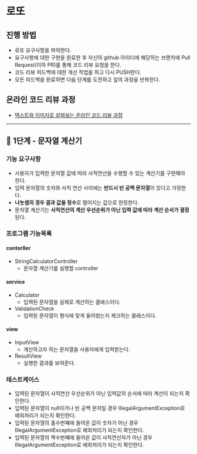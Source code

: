 # 로또
## 진행 방법
* 로또 요구사항을 파악한다.
* 요구사항에 대한 구현을 완료한 후 자신의 github 아이디에 해당하는 브랜치에 Pull Request(이하 PR)를 통해 코드 리뷰 요청을 한다.
* 코드 리뷰 피드백에 대한 개선 작업을 하고 다시 PUSH한다.
* 모든 피드백을 완료하면 다음 단계를 도전하고 앞의 과정을 반복한다.

## 온라인 코드 리뷰 과정
* [텍스트와 이미지로 살펴보는 온라인 코드 리뷰 과정](https://github.com/next-step/nextstep-docs/tree/master/codereview)

---

## 🚀 1단계 - 문자열 계산기
### 기능 요구사항
* 사용자가 입력한 문자열 값에 따라 사칙연산을 수행할 수 있는 계산기를 구현해야 한다.
* 입력 문자열의 숫자와 사칙 연산 사이에는 **반드시 빈 공백 문자열**이 있다고 가정한다.
* **나눗셈의 경우 결과 값을 정수**로 떨어지는 값으로 한정한다.
* 문자열 계산기는 **사칙연산의 계산 우선순위가 아닌 입력 값에 따라 계산 순서가 결정**된다.

### 프로그램 기능목록
#### contorller
* StringCalculatorController
  * 문자열 계산기를 실행할 controller
#### service
* Calculator
  * 입력된 문자열을 실제로 계산하는 클래스이다.
* ValidationCheck
  * 입력된 문자열이 형식에 맞게 들어왔는지 체크하는 클래스이다.
#### view
* InputView
    * 계산하고자 하는 문자열을 사용자에게 입력받는다.
* ResultView
    * 실행한 결과를 보여준다.


### 테스트케이스
* 입력된 문자열이 사칙연산 우선순위가 아닌 입력값의 순서에 따라 계산이 되는지 확인한다.
* 입력된 문자열이 null이거나 빈 공백 문자일 경우 IllegalArgumentException로 예외처리가 되는지 확인한다.
* 입력된 문자열의 홀수번째에 들어온 값이 숫자가 아닌 경우 IllegalArgumentException로 예외처리가 되는지 확인한다.
* 입력된 문자열의 짝수번째에 들어온 값이 사칙연산자가 아닌 경우 IllegalArgumentException로 예외처리가 되는지 확인한다.